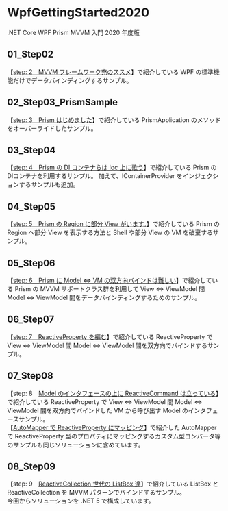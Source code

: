 # WpfGettingStarted2020
.NET Core WPF Prism MVVM 入門 2020 年度版

## 01_Step02

【[step: 2　MVVM フレームワーク充のススメ](https://elf-mission.net/programming/wpf/getting-started-2020/step02/)】で紹介している WPF の標準機能だけでデータバインディングするサンプル。

## 02_Step03_PrismSample

【[step: 3　Prism はじめました](https://elf-mission.net/programming/wpf/getting-started-2020/step03/)】で紹介している PrismApplication のメソッドをオーバーライドしたサンプル。

## 03_Step04

【[step: 4　Prism の DI コンテナらは Ioc 上に歌う](https://elf-mission.net/programming/wpf/getting-started-2020/step04/)】で紹介している Prism の DIコンテナを利用するサンプル。  加えて、IContainerProvider をインジェクションするサンプルも追加。

## 04_Step05

【[step: 5　Prism の Region に部分 View がいます。](https://elf-mission.net/programming/wpf/getting-started-2020/step05/)】で紹介している Prism の Region へ部分 View を表示する方法と Shell や部分 View の VM を破棄するサンプル。

## 05_Step06

【[step: 6　Prism に Model ⇔ VM の双方向バインドは難しい](https://elf-mission.net/programming/wpf/getting-started-2020/step06/)】で紹介している Prism の MVVM サポートクラス群を利用して View ⇔ ViewModel 間 Model ⇔ ViewModel 間をデータバインディングするためのサンプル。

## 06_Step07

【[step: 7　ReactiveProperty を編む](https://elf-mission.net/programming/wpf/getting-started-2020/step07/)】で紹介している ReactiveProperty で View ⇔ ViewModel 間 Model ⇔ ViewModel 間を双方向でバインドするサンプル。

## 07_Step08

【step: 8　[Model のインタフェースの上に ReactiveCommand は立っている](https://elf-mission.net/programming/wpf/getting-started-2020/step08/)】で紹介している ReactiveProperty で View ⇔ ViewModel 間 Model ⇔ ViewModel 間を双方向でバインドした VM から呼び出す Model のインタフェースサンプル。  
【[AutoMapper で ReactiveProperty にマッピング](https://elf-mission.net/programming/wpf/wpf-library/automapper/)】で紹介した AutoMapper で ReactiveProperty 型のプロパティにマッピングするカスタム型コンバータ等のサンプルも同じソリューションに含めています。

## 08_Step09

【step: 9　[ReactiveCollection 世代の ListBox 達](https://elf-mission.net/programming/wpf/getting-started-2020/step09/)】で紹介している ListBox と ReactiveCollection を MVVM パターンでバインドするサンプル。    
今回からソリューションを .NET 5 で構成しています。

